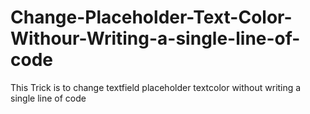 # Change-Placeholder-Text-Color-Withour-Writing-a-single-line-of-code
This Trick is to change textfield placeholder textcolor without writing a single line of code 
